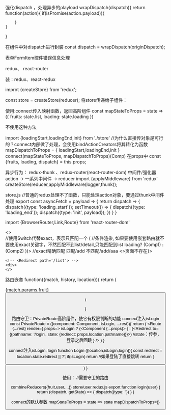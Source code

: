 
强化dispatch  ，处理异步的playload
wrapDispatch(dispatch){
    return function(action){
        if(isPromise(action.payload)){
            
        }
    }
}

在组件中对dispatch进行封装
const dispatch = wrapDispatch(originDispatch);  

表单FormItem控件错误信息处理

redux、 react-router

装：redux、react-redux

improt {createStore} from 'redux';

const store = createStore(reducer);
将store传递给子组件：
<Provider store={store}>
    <App />
</Porvider>

使用:connect传入映射函数，返回高阶组件
const mapStateToProps = state => ({
    fruits: state.list,
    loading: state.loading
})

不使用这种方法
<!-- const mapDispatchToProps = dispatch => ({
    loadingStart: () => dispatch({type: 'loading_start'}),
    loadingEnd: ...,
    init: ...
}) -->
import {loadingStart,loadingEnd,init} from './store'
//为什么直接传对象是可行的？connect内部做了处理，会使用bindActionCreators将其转化为函数
mapDispatchToProps = {
    loadingStart,loadingEnd,init
}
connect(mapStateToProps, mapDispatchToProps)(Comp)
在props中
const {fruits, loading, dispatch} = this.props;

异步行为：
redux-thunk 、redux-router(react-router-dom)
中间件/强化器
action -> 一系列中间件 -> reducer
import {applyMiddleware} from 'redux'
createStore(reducer,applyMiddleware(logger,thunk));

store.js
//普通的redux处理不了函数，只能处理action对象，要通过thunk中间件处理
export const asyncFetch = payload => {
    return dispatch => {
        dispatch({type: 'loading_start'});
        setTimeout(() => {
            dispatch({type: 'loading_end'});
            dispatch({type: 'init', payload});
        })
    }
}

import {BrowserRouter,Link,Route} from 'react-router-dom'

<BrowserRouter>
    <>
    <nav>
        <Link to='/list'></Link>
        <Link to='/add'></Link>
    </nav>
    <div>
    <Switch> //使用Switch代替exact，表示只匹配一个
        <Route path='/list' render=(() => ( //条件渲染, 如果要使用嵌套路由就不要使用exact关键字，不然匹配不到list/detail,只能匹配到list
            loading? (Comp1) : (Comp2)
        ))>
        <Route exact path='/add' component={FruitAdd}> //exact精确匹配 匹配/add 不匹配/add/aaa
        <Route component={()=><>页面不存在</>}>
    </Switch>
    
    <!-- <Redirect path='/list'> -->
    <div>
    </>
</BrowserRouter>

路由嵌套
function({match, history, location}){
    return (
        <div>{match.params.fruit}</div>
        <button onClick={history.goBack}>
        <Route path='/list/detail/:fruit' component={Detail}></Route>
        
    )
}

路由守卫：PrivateRoute高阶组件，使它有权限判断的功能
connect注入isLogin
const PrivateRoute = ({component: Component, isLogin, ...rest}){
    return (
        <Route
        {...rest}
        render={
            props=> isLogin ? (<Component {...props}> ) : 
            (<Redirect to={{pathname: '/login', state: {redirect: props.location.pathname}}}>) //state：传参，登录之后回跳
        }
        />
    )
}

connect注入isLogin, login
function Login ({location,isLogin,login}){
    const redirect = location.state.redirect || '/';
    if(isLogin) return <Redirect to={redirect}/> //如果登陆了直接跳转
    return (
        <Button onClick={login}>
    )
}

使用：
<PrivateRoute path="/add" component={FruitAdd} /> //需要守卫的路由
<Route path="/login" component={Login} />

combineReducers({fruit,user,...})
store/user.redux.js
export function login(user) {
    return (dispatch, getState) => {
        dispatch({type: ''})
    }
}

connect的默认参数
mapStateToProps = state => state
mapDispatchToProps={}